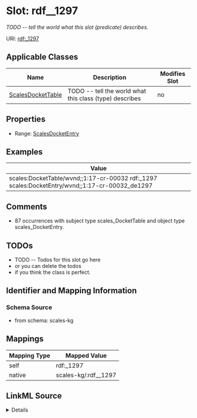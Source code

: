 

# Slot: rdf__1297


_TODO -- tell the world what this slot (predicate) describes._





URI: [rdf:_1297](http://www.w3.org/1999/02/22-rdf-syntax-ns#_1297)



<!-- no inheritance hierarchy -->





## Applicable Classes

| Name | Description | Modifies Slot |
| --- | --- | --- |
| [ScalesDocketTable](../classes/ScalesDocketTable.md) | TODO -- tell the world what this class (type) describes |  no  |







## Properties

* Range: [ScalesDocketEntry](../classes/ScalesDocketEntry.md)






## Examples

| Value |
| --- |
| scales:DocketTable/wvnd;;1:17-cr-00032 rdf:_1297 scales:DocketEntry/wvnd;;1:17-cr-00032_de1297 |

## Comments

* 87 occurrences with subject type scales_DocketTable and object type scales_DocketEntry.

## TODOs

* TODO -- Todos for this slot go here
* or you can delete the todos
* if you think the class is perfect.

## Identifier and Mapping Information







### Schema Source


* from schema: scales-kg




## Mappings

| Mapping Type | Mapped Value |
| ---  | ---  |
| self | rdf:_1297 |
| native | scales-kg/:rdf__1297 |




## LinkML Source

<details>
```yaml
name: rdf__1297
description: TODO -- tell the world what this slot (predicate) describes.
todos:
- TODO -- Todos for this slot go here
- or you can delete the todos
- if you think the class is perfect.
comments:
- 87 occurrences with subject type scales_DocketTable and object type scales_DocketEntry.
examples:
- value: scales:DocketTable/wvnd;;1:17-cr-00032 rdf:_1297 scales:DocketEntry/wvnd;;1:17-cr-00032_de1297
from_schema: scales-kg
rank: 1000
slot_uri: rdf:_1297
alias: rdf__1297
domain_of:
- scales_DocketTable
range: scales_DocketEntry

```
</details>